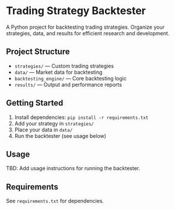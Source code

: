 # Trading Strategy Backtester

A Python project for backtesting trading strategies. Organize your strategies, data, and results for efficient research and development.

## Project Structure
- `strategies/` — Custom trading strategies
- `data/` — Market data for backtesting
- `backtesting_engine/` — Core backtesting logic
- `results/` — Output and performance reports

## Getting Started
1. Install dependencies: `pip install -r requirements.txt`
2. Add your strategy in `strategies/`
3. Place your data in `data/`
4. Run the backtester (see usage below)

## Usage
TBD: Add usage instructions for running the backtester.

## Requirements
See `requirements.txt` for dependencies.
